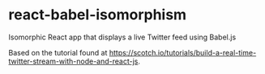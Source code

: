 # react-babel-isomorphism

Isomorphic React app that displays a live Twitter feed using Babel.js

Based on the tutorial found at
https://scotch.io/tutorials/build-a-real-time-twitter-stream-with-node-and-react-js.


